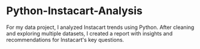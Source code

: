 # Python-Instacart-Analysis
For my data project, I analyzed Instacart trends using Python. After cleaning and exploring multiple datasets, I created a report with insights and recommendations for Instacart's key questions.
